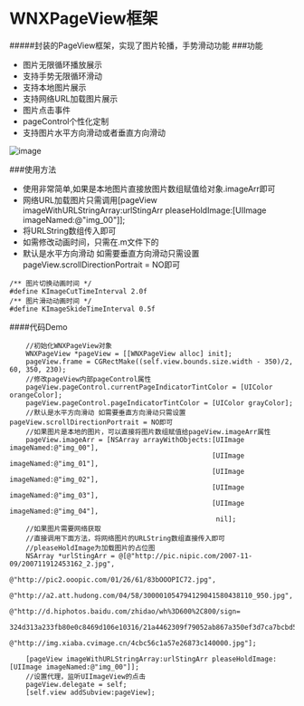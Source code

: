 # WNXPageView框架
#####封装的PageView框架，实现了图片轮播，手势滑动功能
###功能
- 图片无限循环播放展示
- 支持手势无限循环滑动
- 支持本地图片展示
- 支持网络URL加载图片展示
- 图片点击事件
- pageControl个性化定制
- 支持图片水平方向滑动或者垂直方向滑动

![image](/Users/macbook/Desktop/image.png)

###使用方法
- 使用非常简单,如果是本地图片直接放图片数组赋值给对象.imageArr即可
- 网络URL加载图片只需调用[pageView imageWithURLStringArray:urlStingArr pleaseHoldImage:[UIImage imageNamed:@"img_00"]];
- 将URLString数组传入即可
- 如需修改动画时间，只需在.m文件下的
- 默认是水平方向滑动 如需要垂直方向滑动只需设置pageView.scrollDirectionPortrait = NO即可
```
/** 图片切换动画时间 */
#define KImageCutTimeInterval 2.0f
/** 图片滑动动画时间 */
#define KImageSkideTimeInterval 0.5f
```

####代码Demo

```objc
    //初始化WNXPageView对象
    WNXPageView *pageView = [[WNXPageView alloc] init];
    pageView.frame = CGRectMake((self.view.bounds.size.width - 350)/2, 60, 350, 230);
    //修改pageView内部pageControl属性
    pageView.pageControl.currentPageIndicatorTintColor = [UIColor orangeColor];
    pageView.pageControl.pageIndicatorTintColor = [UIColor grayColor];
    //默认是水平方向滑动 如需要垂直方向滑动只需设置pageView.scrollDirectionPortrait = NO即可
    //如果图片是本地的图片，可以直接将图片数组赋值给pageView.imageArr属性
    pageView.imageArr = [NSArray arrayWithObjects:[UIImage imageNamed:@"img_00"],
                                                  [UIImage imageNamed:@"img_01"],
                                                  [UIImage imageNamed:@"img_02"],
                                                  [UIImage imageNamed:@"img_03"],
                                                  [UIImage imageNamed:@"img_04"],
                                                   nil];
    //如果图片需要网络获取
    //直接调用下面方法，将网络图片的URLString数组直接传入即可
    //pleaseHoldImage为加载图片的占位图
    NSArray *urlStingArr = @[@"http://pic.nipic.com/2007-11-09/200711912453162_2.jpg",
                             @"http://pic2.ooopic.com/01/26/61/83bOOOPIC72.jpg",
                             @"http://a2.att.hudong.com/04/58/300001054794129041580438110_950.jpg",
                             @"http://d.hiphotos.baidu.com/zhidao/wh%3D600%2C800/sign=
                             324d313a233fb80e0c8469d106e10316/21a4462309f79052ab867a350ef3d7ca7bcbd51b.jpg",
                             @"http://img.xiaba.cvimage.cn/4cbc56c1a57e26873c140000.jpg"];

    [pageView imageWithURLStringArray:urlStingArr pleaseHoldImage:[UIImage imageNamed:@"img_00"]];
    //设置代理，监听UIImageView的点击
    pageView.delegate = self;
    [self.view addSubview:pageView];
```
